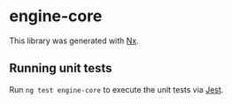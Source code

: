 # engine-core

This library was generated with [Nx](https://nx.dev).

## Running unit tests

Run `ng test engine-core` to execute the unit tests via [Jest](https://jestjs.io).
